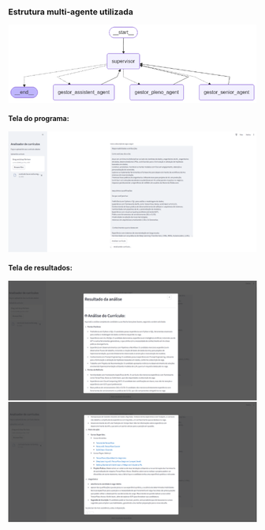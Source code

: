 ### Estrutura multi-agente utilizada  

![Estrutura multi-agente](https://github.com/LucasSoares29/cv-analyzer/blob/main/grafo_multiagente.png)

#### Tela do programa:
![Tela inicial](https://github.com/LucasSoares29/cv-analyzer/blob/main/pic1_new.png)

#### Tela de resultados:
![Resultado 1](https://github.com/LucasSoares29/cv-analyzer/blob/main/pic2_new.png)
![Resultado 2](https://github.com/LucasSoares29/cv-analyzer/blob/main/pic3.png) 
